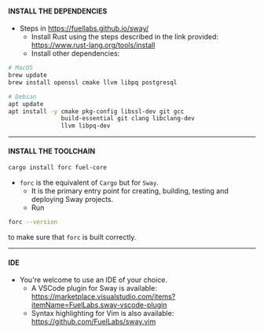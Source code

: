 #### INSTALL THE DEPENDENCIES

* Steps in https://fuellabs.github.io/sway/
  * Install Rust using the steps described in the link provided:
    https://www.rust-lang.org/tools/install
  * Install other dependencies:

```bash
# MacOS
brew update
brew install openssl cmake llvm libpq postgresql
```

```bash
# Debian 
apt update
apt install -y cmake pkg-config libssl-dev git gcc 
               build-essential git clang libclang-dev 
               llvm libpq-dev
```

---

#### INSTALL THE TOOLCHAIN
```bash
cargo install forc fuel-core
```
* `forc` is the equivalent of `Cargo` but for `Sway`.
  * It is the primary entry point for creating, building, testing and deploying
    Sway projects.
  * Run 
```bash
forc --version
``` 
to make sure that `forc` is built correctly.

---

#### IDE
* You're welcome to use an IDE of your choice.
  * A VSCode plugin for Sway is available:
    https://marketplace.visualstudio.com/items?itemName=FuelLabs.sway-vscode-plugin
  * Syntax highlighting for Vim is also available:
    https://github.com/FuelLabs/sway.vim
